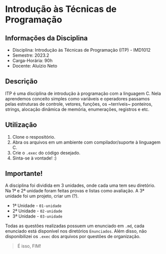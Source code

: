 # Introdução às Técnicas de Programação
## Informações da Disciplina
* Disciplina: Introdução às Técnicas de Programação (ITP) - IMD1012
* Semestre: 2023.2
* Carga-Horária: 90h
* Docente: Aluízio Neto
## Descrição
ITP é uma disciplina de introdução à programação com a linguagem C. Nela aprendemos conceito simples como variáveis e operadores
    passamos pelas estruturas de controle, vetores, funções, os ~terríveis~ ponteiros, strings, alocação dinâmica de memória, enumerações, registros e etc.
## Utilização
1. Clone o respositório.
2. Abra os arquivos em um ambiente com compilador/suporte à linguagem C.
3. Crie o `.exec` do código desejado.
4. Sinta-se à vontade! :)
## Importante!
A disciplina foi dividida em 3 unidades, onde cada uma tem seu diretório. Na 1ª e 2ª unidade foram feitas provas e listas como avaliação. A 3ª unidade foi um projeto, criar um (?).
* 1ª Unidade - `01-unidade`
* 2ª Unidade - `02-unidade`
* 3ª Unidade - `03-unidade`
  
Todas as questões realizadas possuem um enunciado em `.md`, cada enunciado está disponível nos diretórios `Enunciados`. Além disso, não disponibilizei os `.exec` dos arquivos por questões de organização.
> É isso, FIM!
